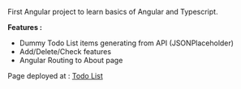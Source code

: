 First Angular project to learn basics of Angular and Typescript.

<b> Features : </b>
- Dummy Todo List items generating from API (JSONPlaceholder)
- Add/Delete/Check features
- Angular Routing to About page


Page deployed at : [Todo List](https://60527a5c435a7d0780d1e50b--todoappangular55.netlify.app/)
